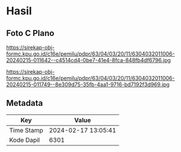 # Hasil

## Foto C Plano

https://sirekap-obj-formc.kpu.go.id/c16e/pemilu/pdpr/63/04/03/20/11/6304032011006-20240215-011642--c4514cd4-0be7-41e4-8fca-848fb4df6796.jpg

https://sirekap-obj-formc.kpu.go.id/c16e/pemilu/pdpr/63/04/03/20/11/6304032011006-20240215-011749--8e309d75-35fb-4aa1-9716-bd7192f3d969.jpg


## Metadata

| Key        | Value               |
| ---------- | ------------------- |
| Time Stamp | 2024-02-17 13:05:41 |
| Kode Dapil | 6301                |



